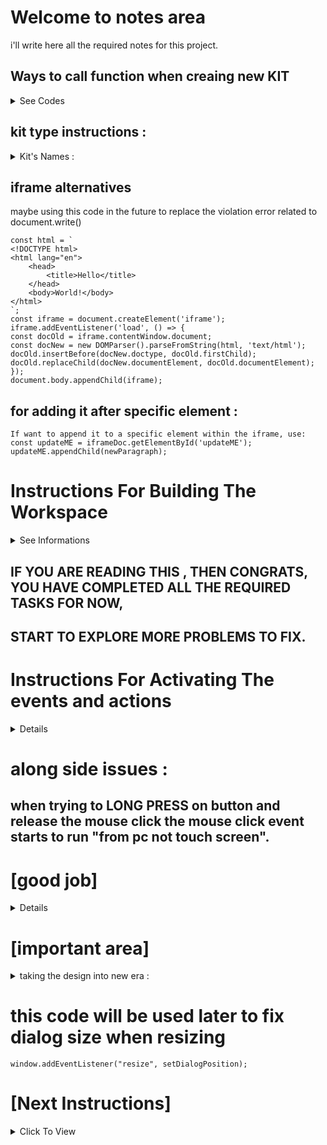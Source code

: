 # Welcome to notes area
i'll write here all the required notes for this project.


## Ways to call function when creaing new KIT
<details>
  <summary>See Codes</summary>

newParagraph.onclick = timeline_properties;//option 1 : won't be visible in the dom.

newParagraph.setAttribute('onclick', 'handleClick()');//option 2: will be visible in the dom.

</details>

## kit type instructions :
<details>

  <summary>Kit's Names :</summary>

1 : Label

2 : Text

3 : Button

4 : Picture

5 : Timer

</details>





## iframe alternatives
maybe using this code in the future to replace the violation error related to document.write()

    const html = `
    <!DOCTYPE html>
    <html lang="en">
        <head>
            <title>Hello</title>
        </head>
        <body>World!</body>
    </html>
    `;
    const iframe = document.createElement('iframe');
    iframe.addEventListener('load', () => {
    const docOld = iframe.contentWindow.document;
    const docNew = new DOMParser().parseFromString(html, 'text/html');
    docOld.insertBefore(docNew.doctype, docOld.firstChild);
    docOld.replaceChild(docNew.documentElement, docOld.documentElement);
    });
    document.body.appendChild(iframe);


## for adding it after specific element :

    If want to append it to a specific element within the iframe, use:
    const updateME = iframeDoc.getElementById('updateME');
    updateME.appendChild(newParagraph);


# Instructions For Building The Workspace
<details>

  <summary>See Informations</summary>

## 1. When User Adds A "Functional" Kit.[DONE]

## 2. That Kit Will Be Added into The #kit_space and saved in the memory.[DONE]

## 3. Adds A List Of Known Event's That Suitable For Each Kit.[DONE]

## 4. After Adding The Selected Event, The #actions_space Will Start To Suggest Some Actions.[DONE]

## 5. Adding The Actions Will Be Merged With Events ON THE #PLAYGROUND_SPACE.[DONE]

</details>


## IF YOU ARE READING THIS , THEN CONGRATS, YOU HAVE COMPLETED ALL THE REQUIRED TASKS FOR NOW,
## START TO EXPLORE MORE PROBLEMS TO FIX.



# Instructions For Activating The events and actions

<details>

    <summary>Click To View</summary>

## first and for most include Real Event attribute to the live, for example on click will add onClick event for originall kit.[DONE]

## that onclick will call the global onclick event on actions.js and pass the kitID.[DONE]

</details>

# along side issues :
## when trying to LONG PRESS on button and release the mouse click the mouse click event starts to run "from pc not touch screen".



# [good job]
<details>

    <summary>Tasks To Do</summary>

- you have to store the [custom] value for a custom font size.[DONE]

- you have to complete get / set the TEXT ALIGNMENT.[DONE]

- you have to hide the dialog whenever click on new kit or new event or new action or switch the code workspace.[DONE]
</details>



# [important area]
<details>

<summary>taking the design into new era :</summary>

- add smartphone frame to live iframe.[DONE]

- add RUN button to start or stop the actions like [button click] or [timer trick].[DONE]

- having the ability to naming the kits with a changable names.[DONE]

- adding more screens :

- option to add screen THEN GIVING IT NAME.[DONE]

- option to remove SELECTED SCREEN.[DONE]

- option to SWITCH BETWEEN SCREENS WHILE CODING IN MAIN SCREEN.[DONE]

- option to SWITCH BETWEEN FROM ACTION BLOCK.[DONE]
</details> 



# this code will be used later to fix dialog size when resizing
`window.addEventListener("resize", setDialogPosition);`




# [Next Instructions]

<details>

<summary>Click To View</summary>

- Add Screen Properties To The Timeline.

- Allow To Change Screen Properties Like Background Color.

- Add text in kit_space to know the selected kit is related to which screen.

- also add filter button in kit_space to display the kits that's related to specific screen only.
</details>
